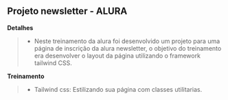 ## Projeto newsletter - ALURA

**Detalhes**
>- Neste treinamento da alura foi desenvolvido um projeto para uma página de inscrição da alura newsletter, o objetivo do treinamento era desenvolver o layout da página utilizando o framework tailwind CSS.

**Treinamento**
>- Tailwind css: Estilizando sua página com classes utilitarias.
